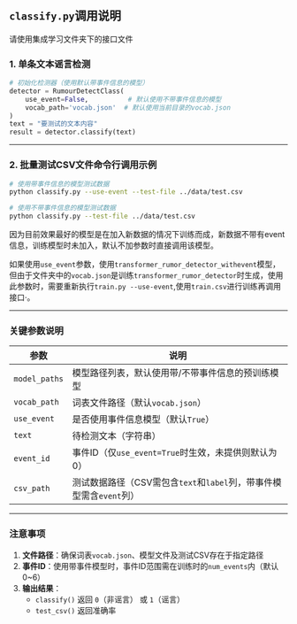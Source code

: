 ## `classify.py`调用说明

请使用集成学习文件夹下的接口文件


### **1. 单条文本谣言检测**
```python
# 初始化检测器（使用默认带事件信息的模型）
detector = RumourDetectClass(
    use_event=False,          # 默认使用不带事件信息的模型
    vocab_path='vocab.json'  # 默认使用当前目录的vocab.json
)
text = "要测试的文本内容"
result = detector.classify(text)
```

---

### **2. 批量测试CSV文件命令行调用示例**
```bash
# 使用带事件信息的模型测试数据
python classify.py --use-event --test-file ../data/test.csv

# 使用不带事件信息的模型测试数据
python classify.py --test-file ../data/test.csv
```
   因为目前效果最好的模型是在加入新数据的情况下训练而成，新数据不带有event信息，训练模型时未加入，默认不加参数时直接调用该模型。

   如果使用`use_event`参数，使用`transformer_rumor_detector_withevent`模型，但由于文件夹中的`vocab.json`是训练`transformer_rumor_detector`时生成，使用此参数时，需要重新执行`train.py --use-event`,使用`train.csv`进行训练再调用接口·。

---

### **关键参数说明**
| **参数**      | **说明**                                                                 |
|---------------|-------------------------------------------------------------------------|
| `model_paths` | 模型路径列表，默认使用带/不带事件信息的预训练模型                          |
| `vocab_path`  | 词表文件路径（默认`vocab.json`）                                         |
| `use_event`   | 是否使用事件信息模型（默认`True`）                                       |
| `text`        | 待检测文本（字符串）                                                    |
| `event_id`    | 事件ID（仅`use_event=True`时生效，未提供则默认为0）                      |
| `csv_path`    | 测试数据路径（CSV需包含`text`和`label`列，带事件模型需含`event`列）       |

---

### **注意事项**
1. **文件路径**：确保词表`vocab.json`、模型文件及测试CSV存在于指定路径
2. **事件ID**：使用带事件模型时，事件ID范围需在训练时的`num_events`内（默认0~6）
3. **输出结果**：
   - `classify()` 返回 `0`（非谣言） 或 `1`（谣言）
   - `test_csv()` 返回准确率

